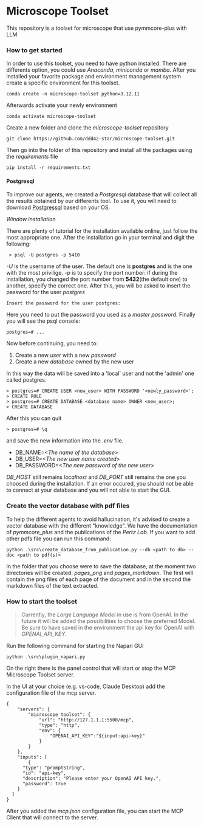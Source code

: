 # Microscope Toolset
This repository is a toolset for microscope that use pymmcore-plus with LLM


### How to get  started

In order to use this toolset, you need to have python installed. There are differents option, you could use *Anaconda*, *miniconda* or *mamba*. After you installed your favorite package and environment management system create a specific environment for this toolset.

```
conda create -n microscope-toolset python=3.12.11
```
Afterwards activate your newly environment
```
conda activate microscope-toolset
```
Create a new folder and clone the _microscope-toolset_ repository
```
git clone https://github.com/ddd42-star/microscope-toolset.git
```
Then go into the folder of this repository and install all the packages using the *requirements* file
```
pip install -r requirements.txt
```

#### Postgresql
To improve our agents, we created a *Postgresql* database that will collect all the results obtained by our differents tool. To use it, you will need to download [Postgressql](https://www.postgresql.org/download/) based on your OS.

*Window installation*

There are plenty of tutorial for the installation available online, just follow the most appropriate one. After the installation go in your terminal and digit the following:
```
 > psql -U postgres -p 5410
```
*-U* is the username of the user. The default one is **postgres** and is the one with the most privilige. *-p* is to specify the port number: if during the installation, you changed the port number from **5432**(the default one) to another, specify the correct one. After this, you will be asked to insert the password for the user *postgres*
```
Insert the password for the user postgres:
```
Here you need to put the password you used as a *master password*.
Finally you will see the psql console:
```
postgres=# ...
```
Now before continuing, you need to:

1. Create a new *user* with a new *password*
2. Create a new *database* owned by the new user

In this way the data will be saved into a 'local' user and not the 'admin' one called postgres.
```
> postgres=# CREATE USER <new_user> WITH PASSWORD '<newly_password>';
> CREATE ROLE
> postgres=# CREATE DATABASE <database name> OWNER <new_user>;      
> CREATE DATABASE
```
After this you can quit
```
> postgres=# \q
```
and save the new information into the *.env* file.

 - DB_NAME=<_The name of the database_>
 - DB_USER=<_The new user name created_>
 - DB_PASSWORD=<_The new password of the new user_>

*DB_HOST* still remains _localhost_ and *DB_PORT* still remains the one you choosed during the installation. If an error occured, you should not be able to connect at your database and you will not able to start the GUI.

### Create the vector database with pdf files
To help the different agents to avoid hallucination, it's advised to create a vector database with the different "knowledge". We have the documentation of *pymmcore_plus* and the publications of the *Pertz Lab*. If you want to add other pdfs file you can run this command:
```
python .\src\create_database_from_publication.py --db <path to db> --doc <path to pdf(s)>
```
In the folder that you choose were to save the database, at the moment two directories will be created: *pages_png* and *pages_markdown*. The first will contain the png files of each page of the document and in the second the markdown files of the text extracted. 

### How to start the toolset

> Currently, the *Large Language Model* in use is from OpenAI. In the future it will be added the possibilities to choose the preferred Model. Be sure to have saved in the environment the api key for OpenAI with *OPENAI_API_KEY*.

Run the following command for starting the Napari GUI
```
python .\src\plugin_napari.py
```
On the right there is the panel control that will start or stop the MCP Microscope Toolset server.

In the UI at your choice (e.g. vs-code, Claude Desktop) add the configuration file of the mcp server.
```
{
	"servers": {
		"microscope toolset": {
			"url": "http://127.1.1.1:5500/mcp",
			"type": "http",
			"env": {
				"OPENAI_API_KEY":"${input:api-key}"
			}
		}
	},
	"inputs": [
		{
      "type": "promptString",
      "id": "api-key",
      "description": "Please enter your OpenAI API key.",
      "password": true
    }
  ]
}
```
After you added the *mcp.json* configuration file, you can start the MCP Client that will connect to the server.

